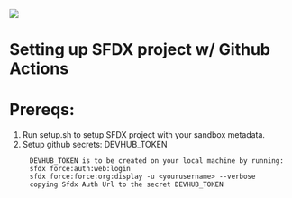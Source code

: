 ![](https://github.com/UseTheForceKyle/SalesforceGithubActionCD/workflows/CD%20CI%20SFDX%20project%20to%20Development%20Integration%20Sandbox/badge.svg)
 
# Setting up SFDX project w/ Github Actions

# Prereqs:

1. Run setup.sh to setup SFDX project with your sandbox metadata.
2. Setup github secrets: DEVHUB_TOKEN
```
     DEVHUB_TOKEN is to be created on your local machine by running:
     sfdx force:auth:web:login
     sfdx force:force:org:display -u <yourusername> --verbose
     copying Sfdx Auth Url to the secret DEVHUB_TOKEN
```
 
